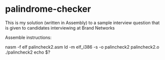 # palindrome-checker

This is my solution (written in Assembly) to a sample interview question that is given to candidates interviewing at Brand Networks

Assemble instructions:

nasm -f elf palincheck2.asm
ld -m elf_i386 -s -o palincheck2 palincheck2.o
./palincheck2
echo $?
